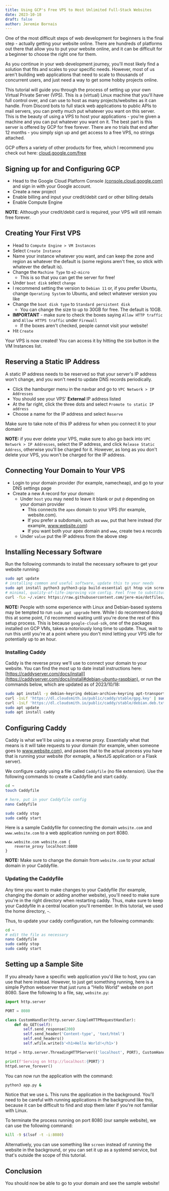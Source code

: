 ```yaml
---
title: Using GCP's Free VPS to Host Unlimited Full-Stack Websites
date: 2023-10-18
draft: false
author: Jeremie Bornais
--- 
```


One of the most difficult steps of web development for beginners is the final step - actually getting your website online. There are hundreds of platforms out there that allow you to put your website online, and it can be difficult for a beginner to choose the right one for them.

As you continue in your web development journey, you'll most likely find a solution that fits and scales to your specific needs. However, most of us aren't building web applications that need to scale to thousands of concurrent users, and just need a way to get some hobby projects online.

This tutorial will guide you through the process of setting up your own Virtual Private Server (VPS). This is a (virtual) Linux machine that you'll have full control over, and can use to host as many projects/websites as it can handle. From Discord bots to full stack web applications to public APIs to mail servers, you can pretty much put whatever you want on this server. This is the beauty of using a VPS to host your applications - you're given a machine and you can put whatever you want on it. The best part is this server is offered by GCP for free forever. There are no trials that end after 12 months - you simply sign up and get access to a free VPS, no strings attached. 

GCP offers a variety of other products for free, which I recommend you check out here: [cloud.google.com/free](https://cloud.google.com/free)

## Signing up for and Configuring GCP

- Head to the Google Cloud Platform Console [(console.cloud.google.com)](https://console.cloud.google.com/) and sign in with your Google account.
- Create a new project
- Enable billing and input your credit/debit card or other billing details
- Enable Compute Engine

**NOTE**: Although your credit/debit card is required, your VPS will still remain free forever.

## Creating Your First VPS

- Head to `Compute Engine > VM Instances`
- Select `Create Instance`
- Name your instance whatever you want, and can keep the zone and region as whatever the default is (some regions aren't free, so stick with whatever the default is).
- Change the `Machine Type` to `e2-micro`
    - This is so that you can get the server for free!
- Under `boot disk` select `change`
- I recommend setting the version to `Debian 11` or, if you prefer Ubuntu, change `Operating System` to Ubuntu, and select whatever version you like
- Change the `boot disk type` to `Standard persistent disk`
    - You can change the size to up to 30GB for free. The default is 10GB.
- **IMPORTANT** - make sure to check the boxes saying `Allow HTTP traffic` and `Allow HTTPS traffic` under `Firewall`
  - If the boxes aren't checked, people cannot visit your website!
- Hit `Create`

Your VPS is now created! You can access it by hitting the `SSH` button in the VM Instances list.

## Reserving a Static IP Address

A static IP address needs to be reserved so that your server's IP address won't change, and you won't need to update DNS records periodically.

- Click the hamburger menu in the navbar and go to `VPC Network > IP Addresses`
- You should see your VPS' **External** IP address listed
- At the far right, click the three dots and select `Promote to static IP address`
- Choose a name for the IP address and select `Reserve`

Make sure to take note of this IP address for when you connect it to your domain!

**NOTE:** if you ever delete your VPS, make sure to also go back into `VPC Network > IP Addresses`, select the IP address, and click `Release Static Address`, otherwise you'll be charged for it. However, as long as you don't delete your VPS, you won't be charged for the IP address. 

## Connecting Your Domain to Your VPS

- Login to your domain provider (for example, namecheap), and go to your DNS settings page
- Create a new A record for your domain:
  - Under `host` you may need to leave it blank or put `@` depending on your domain provider
    - This connects the `apex` domain to your VPS (for example, website.com).
    - If you prefer a subdomain, such as `www`, put that here instead (for example, www.website.com)
    - If you want both your apex domain and `www`, create two `A` records
  - Under `value` put the IP address from the above step

## Installing Necessary Software 

Run the following commands to install the necessary software to get your website running:

```bash
sudo apt update
# installing common and useful software, update this to your needs
sudo apt install python3 python3-pip build-essential git htop vim screen dnsutils neofetch wget tmux nano lsof
# minimal, quality-of-life-improving vim config. Feel free to substitute for your own
curl -fLo ~/.vimrc https://raw.githubusercontent.com/jere-mie/dotfiles/main/minimal.vim
```

**NOTE:** People with some experience with Linux and Debian-based systems may be tempted to run `sudo apt upgrade` here. While I do recommend doing this at some point, I'd recommend waiting until you're done the rest of this setup process. This is because `google-cloud-sdk`, one of the packages installed on GCP VMs, takes a notoriously long time to update. Thus, wait to run this until you're at a point where you don't mind letting your VPS idle for potentially up to an hour.

### Installing Caddy

Caddy is the reverse proxy we'll use to connect your domain to your website. You can find the most up to date install instructions here: [https://caddyserver.com/docs/install](https://caddyserver.com/docs/install#debian-ubuntu-raspbian), or run the commands below, which are updated as of 2023/10/18:

```bash
sudo apt install -y debian-keyring debian-archive-keyring apt-transport-https
curl -1sLf 'https://dl.cloudsmith.io/public/caddy/stable/gpg.key' | sudo gpg --dearmor -o /usr/share/keyrings/caddy-stable-archive-keyring.gpg
curl -1sLf 'https://dl.cloudsmith.io/public/caddy/stable/debian.deb.txt' | sudo tee /etc/apt/sources.list.d/caddy-stable.list
sudo apt update
sudo apt install caddy
```

## Configuring Caddy

Caddy is what we'll be using as a reverse proxy. Essentially what that means is it will take requests to your domain (for example, when someone goes to www.website.com), and passes that to the actual process you have that is running your website (for exmaple, a NextJS application or a Flask server).

We configure caddy using a file called `Caddyfile` (no file extension). Use the following commands to create a Caddyfile and start caddy.

```bash
cd ~
touch Caddyfile

# here, put in your Caddyfile config
nano Caddyfile

sudo caddy stop
sudo caddy start
```

Here is a sample Caddyfile for connecting the domain `website.com` and `www.website.com` to a web application running on port 8080.


```
www.website.com website.com {
    reverse_proxy localhost:8080
}
```

**NOTE:** Make sure to change the domain from `website.com` to your actual domain in your Caddyfile.

### Updating the Caddyfile

Any time you want to make changes to your Caddyfile (for example, changing the domain or adding another website), you'll need to make sure you're in the right directory when restarting caddy. Thus, make sure to keep your Caddyfile in a central location you'll remember. In this tutorial, we used the home directory, `~`.

Thus, to update your caddy configuration, run the following commands:

```bash
cd ~
# edit the file as necessary
nano Caddyfile
sudo caddy stop
sudo caddy start
```

## Setting up a Sample Site

If you already have a specific web application you'd like to host, you can use that here instead. However, to just get something running, here is a simple Python webserver that just runs a "Hello World" website on port 8080. Save the following to a file, say, `website.py`:

```py
import http.server

PORT = 8080

class CustomHandler(http.server.SimpleHTTPRequestHandler):
    def do_GET(self):
        self.send_response(200)
        self.send_header('Content-type', 'text/html')
        self.end_headers()
        self.wfile.write(b'<h1>Hello World!</h1>')

httpd = http.server.ThreadingHTTPServer(('localhost', PORT), CustomHandler)

print(f'Serving on http://localhost:{PORT}')
httpd.serve_forever()
```

You can now run the application with the command:

```bash
python3 app.py &
```

Notice that we use `&`. This runs the application in the background. You'll need to be careful with running applications in the background like this, because it can be difficult to find and stop them later if you're not familiar with Linux.

To terminate the process running on port 8080 (our sample website), we can use the following command:

```bash
kill -9 $(lsof -t -i:8080)
```

Alternatively, you can use something like `screen` instead of running the website in the background, or you can set it up as a systemd service, but that's outside the scope of this tutorial.

## Conclusion

You should now be able to go to your domain and see the sample website!
